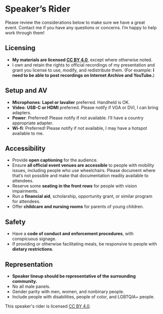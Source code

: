 # Speaker’s Rider

Please review the considerations below to make sure we have a great event. Contact me if you have any questions or concerns. I’m happy to help work through them!

## Licensing

*   **My materials are licensed [CC BY 4.0](https://creativecommons.org/licenses/by/4.0/)**, except where otherwise noted.
*   I own and retain the rights to official recordings of my presentation and grant you license to use, modify, and redistribute them. (For example: **I need to be able to post recordings on Internet Archive and YouTube.**)

## Setup and AV

*   **Microphones**: **Lapel or lavalier** preferred. Handheld is OK.
*   **Video**: **USB-C or HDMI** preferred. Please notify if VGA or DVI, I can bring adapters.
*   **Power**: Preferred! Please notify if not available. I’ll have a country appropriate adapter.
*   **Wi-fi**: Preferred! Please notify if not available, I may have a hotspot available to me.

## Accessibility

*   Provide **open captioning** for the audience.
*   Ensure **all official event venues are accessible** to people with mobility issues, including people who use wheelchairs. Please document where that’s not possible and make that documentation readily available to attendees.
*   Reserve some **seating in the front rows** for people with vision impairments.
*   Run a **financial aid**, scholarship, opportunity grant, or similar program for attendees.
*   Offer **childcare and nursing rooms** for parents of young children.

## Safety

*   Have a **code of conduct and enforcement procedures**, with conspicuous signage.
*   If providing or otherwise facilitating meals, be responsive to people with **dietary restrictions**.

## Representation

*   **Speaker lineup should be representative of the surrounding community.**
*   No all male panels.
*   Gender parity with men, women, and nonbinary people.
*   Include people with disabilities, people of color, and LGBTQIA+ people.

This speaker's rider is licensed [CC BY 4.0](https://creativecommons.org/licenses/by/4.0/).
